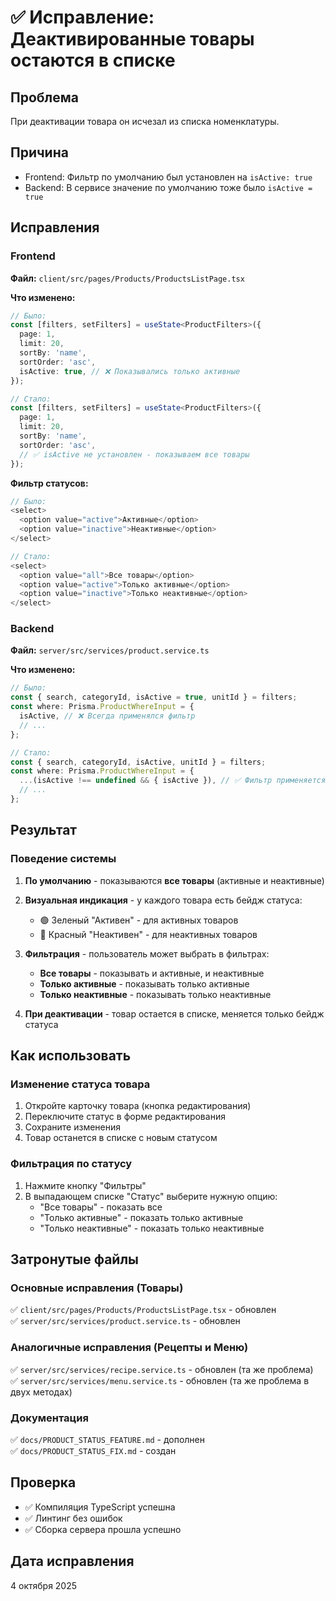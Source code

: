 # ✅ Исправление: Деактивированные товары остаются в списке

## Проблема
При деактивации товара он исчезал из списка номенклатуры.

## Причина
- Frontend: Фильтр по умолчанию был установлен на `isActive: true`
- Backend: В сервисе значение по умолчанию тоже было `isActive = true`

## Исправления

### Frontend
**Файл:** `client/src/pages/Products/ProductsListPage.tsx`

**Что изменено:**
```typescript
// Было:
const [filters, setFilters] = useState<ProductFilters>({
  page: 1,
  limit: 20,
  sortBy: 'name',
  sortOrder: 'asc',
  isActive: true, // ❌ Показывались только активные
});

// Стало:
const [filters, setFilters] = useState<ProductFilters>({
  page: 1,
  limit: 20,
  sortBy: 'name',
  sortOrder: 'asc',
  // ✅ isActive не установлен - показываем все товары
});
```

**Фильтр статусов:**
```typescript
// Было:
<select>
  <option value="active">Активные</option>
  <option value="inactive">Неактивные</option>
</select>

// Стало:
<select>
  <option value="all">Все товары</option>
  <option value="active">Только активные</option>
  <option value="inactive">Только неактивные</option>
</select>
```

### Backend
**Файл:** `server/src/services/product.service.ts`

**Что изменено:**
```typescript
// Было:
const { search, categoryId, isActive = true, unitId } = filters;
const where: Prisma.ProductWhereInput = {
  isActive, // ❌ Всегда применялся фильтр
  // ...
};

// Стало:
const { search, categoryId, isActive, unitId } = filters;
const where: Prisma.ProductWhereInput = {
  ...(isActive !== undefined && { isActive }), // ✅ Фильтр применяется только если передан
  // ...
};
```

## Результат

### Поведение системы

1. **По умолчанию** - показываются **все товары** (активные и неактивные)

2. **Визуальная индикация** - у каждого товара есть бейдж статуса:
   - 🟢 Зеленый "Активен" - для активных товаров
   - 🔴 Красный "Неактивен" - для неактивных товаров

3. **Фильтрация** - пользователь может выбрать в фильтрах:
   - **Все товары** - показывать и активные, и неактивные
   - **Только активные** - показывать только активные
   - **Только неактивные** - показывать только неактивные

4. **При деактивации** - товар остается в списке, меняется только бейдж статуса

## Как использовать

### Изменение статуса товара
1. Откройте карточку товара (кнопка редактирования)
2. Переключите статус в форме редактирования
3. Сохраните изменения
4. Товар останется в списке с новым статусом

### Фильтрация по статусу
1. Нажмите кнопку "Фильтры"
2. В выпадающем списке "Статус" выберите нужную опцию:
   - "Все товары" - показать все
   - "Только активные" - показать только активные
   - "Только неактивные" - показать только неактивные

## Затронутые файлы

### Основные исправления (Товары)
✅ `client/src/pages/Products/ProductsListPage.tsx` - обновлен  
✅ `server/src/services/product.service.ts` - обновлен  

### Аналогичные исправления (Рецепты и Меню)
✅ `server/src/services/recipe.service.ts` - обновлен (та же проблема)  
✅ `server/src/services/menu.service.ts` - обновлен (та же проблема в двух методах)  

### Документация
✅ `docs/PRODUCT_STATUS_FEATURE.md` - дополнен  
✅ `docs/PRODUCT_STATUS_FIX.md` - создан

## Проверка

- ✅ Компиляция TypeScript успешна
- ✅ Линтинг без ошибок
- ✅ Сборка сервера прошла успешно

## Дата исправления
4 октября 2025

